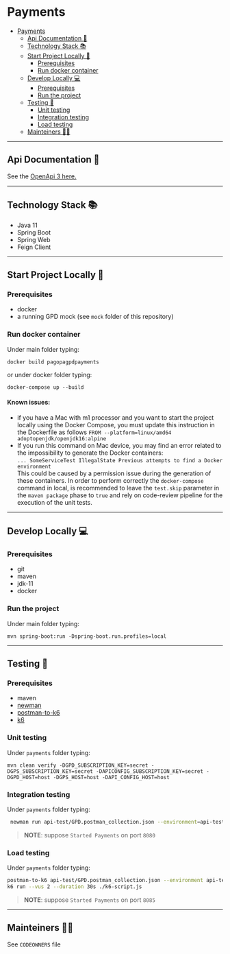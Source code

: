 # Payments

- [Payments](#payments)
  * [Api Documentation 📖](#api-documentation---)
  * [Technology Stack 📚](#technology-stack---)
  * [Start Project Locally 🚀](#start-project-locally---)
    + [Prerequisites](#prerequisites)
    + [Run docker container](#run-docker-container)
  * [Develop Locally 💻](#develop-locally---)
    + [Prerequisites](#prerequisites-1)
    + [Run the project](#run-the-project)
  * [Testing 🧪](#testing---)
    - [Unit testing](#unit-testing)
    - [Integration testing](#integration-testing)
    - [Load testing](#load-testing)
  * [Mainteiners 👨‍💻](#mainteiners------)
  
---
## Api Documentation 📖
See the [OpenApi 3 here.](https://editor.swagger.io/?url=https://raw.githubusercontent.com/pagopa/pagopa-gpd-payments/main/openapi/openapi.json)

---

## Technology Stack 📚

- Java 11
- Spring Boot
- Spring Web
- Feign Client

---  

## Start Project Locally 🚀

### Prerequisites

- docker
- a running GPD mock (see `mock` folder of this repository)

### Run docker container

Under main folder typing:

`docker build pagopagpdpayments`

or under docker folder typing:

`docker-compose up --build`

#### Known issues:
 - if you have a Mac with m1 processor and you want to start the project locally using the Docker Compose, you must update 
this instruction in the Dockerfile as follows `FROM --platform=linux/amd64 adoptopenjdk/openjdk16:alpine`
 - If you run this command on Mac device, you may find an error related to the impossibility to generate the Docker containers:  
`... SomeServiceTest IllegalState Previous attempts to find a Docker environment`  
This could be caused by a permission issue during the generation of these containers. In order to perform correctly the
`docker-compose` command in local, is recommended to leave the `test.skip` parameter in the `maven package` phase to `true` and
rely on code-review pipeline for the execution of the unit tests.

---

## Develop Locally 💻

### Prerequisites

- git
- maven
- jdk-11
- docker

### Run the project

Under main folder typing:

`mvn spring-boot:run -Dspring-boot.run.profiles=local`

---

## Testing 🧪

### Prerequisites

- maven
- [newman](https://www.npmjs.com/package/newman)
- [postman-to-k6](https://github.com/apideck-libraries/postman-to-k6)
- [k6](https://k6.io/)

### Unit testing

Under `payments` folder typing:

`mvn clean verify -DGPD_SUBSCRIPTION_KEY=secret -DGPS_SUBSCRIPTION_KEY=secret -DAPICONFIG_SUBSCRIPTION_KEY=secret -DGPD_HOST=host -DGPS_HOST=host -DAPI_CONFIG_HOST=host`

### Integration testing

Under `payments` folder typing:

```sh
 newman run api-test/GPD.postman_collection.json --environment=api-test/local.postman_environment.json 
```

> **NOTE**: suppose `Started Payments` on port `8080`

### Load testing

Under `payments` folder typing:

```sh
postman-to-k6 api-test/GPD.postman_collection.json --environment api-test/local.postman_environment.json -o ./k6-script.js
k6 run --vus 2 --duration 30s ./k6-script.js
```

> **NOTE**: suppose `Started Payments` on port `8085`

---

## Mainteiners 👨‍💻

See `CODEOWNERS` file



